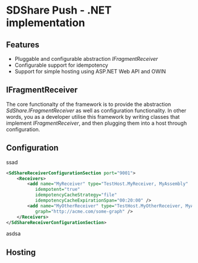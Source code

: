 SDShare Push - .NET implementation
==================================

Features
--------

* Pluggable and configurable abstraction *IFragmentReceiver*
* Configurable support for idempotency
* Support for simple hosting using ASP.NET Web API and OWIN

IFragmentReceiver
-----------------
The core functionalty of the framework is to provide the abstraction *SdShare.IFragmentReceiver* as well as configuration functionality. In other words, you as a developer utilise this framework by writing classes that implement *IFragmentReceiver*, and then plugging them into a host through configuration.

Configuration
-------------
ssad

```xml
<SdShareReceiverConfigurationSection port="9001">
    <Receivers>
        <add name="MyReceiver" type="TestHost.MyReceiver, MyAssembly" 
           idempotent="true"
           idempotencyCacheStrategy="file"
           idempotencyCacheExpirationSpan="00:20:00" />
        <add name="MyOtherReceiver" type="TestHost.MyOtherReceiver, MyAssembly"
           graph="http://acme.com/some-graph" />
    </Receivers>
</SdShareReceiverConfigurationSection>
```

asdsa

Hosting
-------